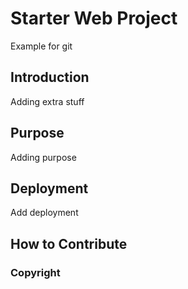 # Starter Web Project

Example for git

## Introduction

Adding extra stuff

## Purpose

Adding purpose

## Deployment

Add deployment

## How to Contribute


### Copyright